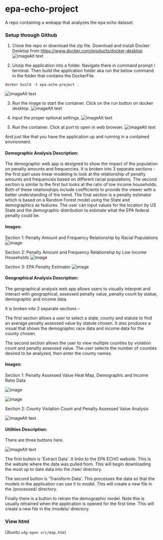 # epa-echo-project

A repo containing a webapp that analyzes the epa echo dataset.

### Setup through Github

1. Clone the repo or download the zip file. Download and install Docker Desktop from https://www.docker.com/products/docker-desktop
   ![imageAlt text](./lib/images/1_repo.png)

2. Unzip the application into a folder. Navigate there in command prompt / terminal. Then build the application folder aka run the below command in the folder that contains the DockerFile.

```
docker build -t epa-echo-project .

```

![imageAlt text](./lib/images/2_cmd_line.png)

3. Run the image to start the container. Click on the run button on docker desktop.
   ![imageAlt text](./lib/images/3_image.png)

4. Input the proper optional settings.
   ![imageAlt text](./lib/images/4_image_setup.png)

5. Run the container. Click at port to open in web browser.
   ![imageAlt text](./lib/images/5_run_container.png)

And just like that you have the application up and running in a contained environment.

#### Demographic Analysis Description:

The demographic web app is designed to show the impact of the population on penalty amounts and frequencies.
It is broken into 3 separate sections - the first part uses linear modeling to look at the relationship of penalty amounts and frequencies based on different racial populations. The second section is similar to the first but looks at the ratio of low income households.
Both of these relationships include coefficients to provide the viewer with a better understanding of the trend. The final section is a penalty estimator which is based on a Random Forest model using the State and demographics as features. The user can input values for the location by US State and the demographic distribution to estimate what the EPA federal penalty could be.

#### Images:

Section 1: Penalty Amount and Frequency Relationship by Racial Populations
![image](https://github.com/Mik-dot/epa-echo-project/assets/58948167/9524bfea-2aec-4ed7-8f52-f48cc37e9d63)

Section 2: Penalty Amount and Frequency Relationship by Low Income Households
![image](https://github.com/Mik-dot/epa-echo-project/assets/58948167/c96e9ec9-327c-4d99-be8e-a1ec268a54aa)

Section 3: EPA Penalty Estimator
![image](https://github.com/Mik-dot/epa-echo-project/assets/58948167/bec37049-37aa-4a1f-acc4-4420d866f091)

#### Geographical Analysis Description:

The geographical analysis web app allows users to visually interpret and interact with geographical, assessed penalty value, penalty count by statue, demographic and income data.

It is broken into 2 separate sections –

The first section allows a user to select a state, county and statute to find an average penalty assessed value by statute chosen. It also produces a visual that shows the demographic race data and income data for the county chosen.

The second section allows the user to view multiple counties by violation count and penalty assessed value. The user selects the number of counties desired to be analyzed, then enter the county names.

#### Images:

Section 1: Penalty Assessed Value Heat Map, Demographic and Income Ratio Data

![image](./lib/images/image.png)

![image](./lib/images/image-1.png)

Section 2: County Violation Count and Penalty Assessed Value Analysis

![imageAlt text](./lib/images/image-2.png)

#### Utilities Description:

There are three buttons here.

![imageAlt text](./lib/images/6_app_utilities.png)

The first button is 'Extract Data'. It links to the EPA ECHO website. This is the website where the data was pulled from. This will begin downloading the most up to date data into the /raw/ directory.

The second button is 'Transform Data'. This processes the data so that the models in the application can use it to model. This will create a new file in the /processed/ directory.

Finally there is a button to retrain the demographic model. Note this is usually retrained when the application is opened for the first time. This will create a new file in the /models/ directory.

### View html

Ubuntu `xdg-open src/map.html`
